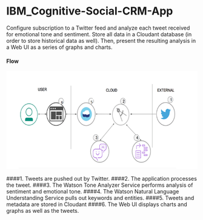 # IBM_Cognitive-Social-CRM-App
 Configure subscription to a Twitter feed and analyze each tweet received for emotional tone and sentiment. Store all data in a Cloudant database (in order to store historical data as well). Then, present the resulting analysis in a Web UI as a series of graphs and charts.

#### Flow

![Flow](flow.png)

####1.	Tweets are pushed out by Twitter.
####2.	The application processes the tweet.
####3.	The Watson Tone Analyzer Service performs analysis of sentiment and emotional tone.
####4.	The Watson Natural Language Understanding Service pulls out keywords and entities.
####5.	Tweets and metadata are stored in Cloudant 
####6.	The Web UI displays charts and graphs as well as the tweets.
